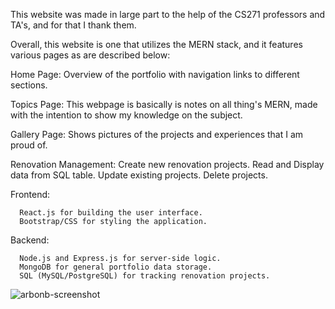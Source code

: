 This website was made in large part to the help of the CS271 professors and TA's, and for that I thank them.

Overall, this website is one that utilizes the MERN stack, and it features various pages as are described below:


  Home Page: Overview of the portfolio with navigation links to different sections.
  
  Topics Page: This webpage is basically is notes on all thing's MERN, made with the intention to show my knowledge on the subject.
  
  Gallery Page: Shows pictures of the projects and experiences that I am proud of.
  
  Renovation Management:
      Create new renovation projects.
      Read and Display data from SQL table.
      Update existing projects.
      Delete projects.


  
Frontend:
  
      React.js for building the user interface.
      Bootstrap/CSS for styling the application.
  
Backend:
  
      Node.js and Express.js for server-side logic.
      MongoDB for general portfolio data storage.
      SQL (MySQL/PostgreSQL) for tracking renovation projects.
        
![arbonb-screenshot](https://github.com/user-attachments/assets/e226b910-5d97-44ca-b093-34492d6346ca)
